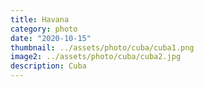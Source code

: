 ```yaml
---
title: Havana
category: photo
date: "2020-10-15"
thumbnail: ../assets/photo/cuba/cuba1.png
image2: ../assets/photo/cuba/cuba2.jpg
description: Cuba
---
```


